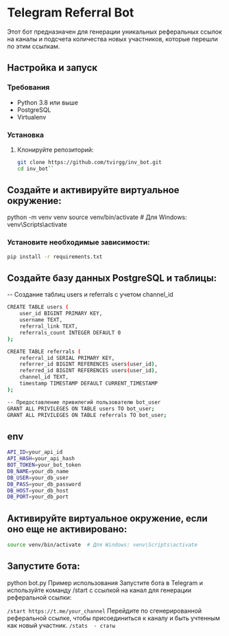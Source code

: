 # Telegram Referral Bot

Этот бот предназначен для генерации уникальных реферальных ссылок на каналы и подсчета количества новых участников, которые перешли по этим ссылкам.

## Настройка и запуск

### Требования

- Python 3.8 или выше
- PostgreSQL
- Virtualenv

### Установка

1. Клонируйте репозиторий: 
   ```sh
   git clone https://github.com/tvirgg/inv_bot.git
   cd inv_bot``
## Создайте и активируйте виртуальное окружение:

python -m venv venv
source venv/bin/activate  # Для Windows: venv\Scripts\activate

### Установите необходимые зависимости:
```sh
pip install -r requirements.txt
```


## Создайте базу данных PostgreSQL и таблицы:

-- Создание таблиц users и referrals с учетом channel_id
```sh
CREATE TABLE users (
    user_id BIGINT PRIMARY KEY,
    username TEXT,
    referral_link TEXT,
    referrals_count INTEGER DEFAULT 0
);

CREATE TABLE referrals (
    referral_id SERIAL PRIMARY KEY,
    referrer_id BIGINT REFERENCES users(user_id),
    referred_id BIGINT REFERENCES users(user_id),
    channel_id TEXT,
    timestamp TIMESTAMP DEFAULT CURRENT_TIMESTAMP
);

-- Предоставление привилегий пользователю bot_user
GRANT ALL PRIVILEGES ON TABLE users TO bot_user;
GRANT ALL PRIVILEGES ON TABLE referrals TO bot_user;
```

## env
```sh
API_ID=your_api_id 
API_HASH=your_api_hash 
BOT_TOKEN=your_bot_token 
DB_NAME=your_db_name 
DB_USER=your_db_user 
DB_PASS=your_db_password 
DB_HOST=your_db_host 
DB_PORT=your_db_port
```

## Активируйте виртуальное окружение, если оно еще не активировано:
```sh
source venv/bin/activate  # Для Windows: venv\Scripts\activate
```

## Запустите бота:

python bot.py
Пример использования
Запустите бота в Telegram и используйте команду /start с ссылкой на канал для генерации реферальной ссылки:

```/start https://t.me/your_channel```
Перейдите по сгенерированной реферальной ссылке, чтобы присоединиться к каналу и быть учтенным как новый участник.
```/stats  - статы```
    
